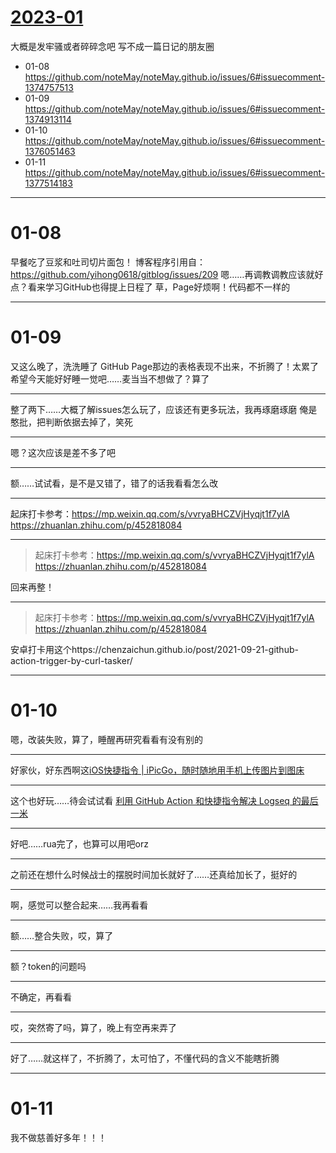 # [2023-01](https://github.com/noteMay/noteMay.github.io/issues/6)

大概是发牢骚或者碎碎念吧
写不成一篇日记的朋友圈

- 01-08 https://github.com/noteMay/noteMay.github.io/issues/6#issuecomment-1374757513
- 01-09 https://github.com/noteMay/noteMay.github.io/issues/6#issuecomment-1374913114
- 01-10 https://github.com/noteMay/noteMay.github.io/issues/6#issuecomment-1376051463
- 01-11 https://github.com/noteMay/noteMay.github.io/issues/6#issuecomment-1377514183

---

# 01-08
早餐吃了豆浆和吐司切片面包！
博客程序引用自：<https://github.com/yihong0618/gitblog/issues/209>
嗯……再调教调教应该就好点？看来学习GitHub也得提上日程了
草，Page好烦啊！代码都不一样的

---

# 01-09

又这么晚了，洗洗睡了
GitHub Page那边的表格表现不出来，不折腾了！太累了
希望今天能好好睡一觉吧……麦当当不想做了？算了

---

整了两下……大概了解issues怎么玩了，应该还有更多玩法，我再琢磨琢磨
俺是憨批，把判断依据去掉了，笑死

---

嗯？这次应该是差不多了吧

---

额……试试看，是不是又错了，错了的话我看看怎么改

---

起床打卡参考：https://mp.weixin.qq.com/s/vvryaBHCZVjHyqjt1f7ylA
https://zhuanlan.zhihu.com/p/452818084

---

> 起床打卡参考：https://mp.weixin.qq.com/s/vvryaBHCZVjHyqjt1f7ylA https://zhuanlan.zhihu.com/p/452818084

回来再整！

---

> 起床打卡参考：https://mp.weixin.qq.com/s/vvryaBHCZVjHyqjt1f7ylA https://zhuanlan.zhihu.com/p/452818084

安卓打卡用这个https://chenzaichun.github.io/post/2021-09-21-github-action-trigger-by-curl-tasker/

---

# 01-10

嗯，改装失败，算了，睡醒再研究看看有没有别的

---

好家伙，好东西啊这[iOS快捷指令 | iPicGo，随时随地用手机上传图片到图床](https://cloud.tencent.com/developer/article/1918283)

---

这个也好玩……待会试试看
[利用 GitHub Action 和快捷指令解决 Logseq 的最后一米](https://frostming.com/2022/03-20/logseq-journal-automation/)

---

好吧……rua完了，也算可以用吧orz

---

之前还在想什么时候战士的摆脱时间加长就好了……还真给加长了，挺好的

---

啊，感觉可以整合起来……我再看看

---

额……整合失败，哎，算了

---

额？token的问题吗

---

不确定，再看看

---

哎，突然寄了吗，算了，晚上有空再来弄了

---

好了……就这样了，不折腾了，太可怕了，不懂代码的含义不能瞎折腾

---

# 01-11

我不做慈善好多年！！！